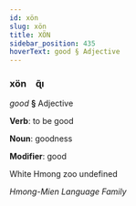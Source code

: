 ```yaml
---
id: xön
slug: xön
title: XÖN
sidebar_position: 435
hoverText: good § Adjective
---
```


### xön&emsp;<span kind="abugida">ɋ̃ı</span>

*good* **§** Adjective

**Verb**: to be good

**Noun**: goodness

**Modifier**: good

White Hmong zoo undefined

*Hmong-Mien Language Family*